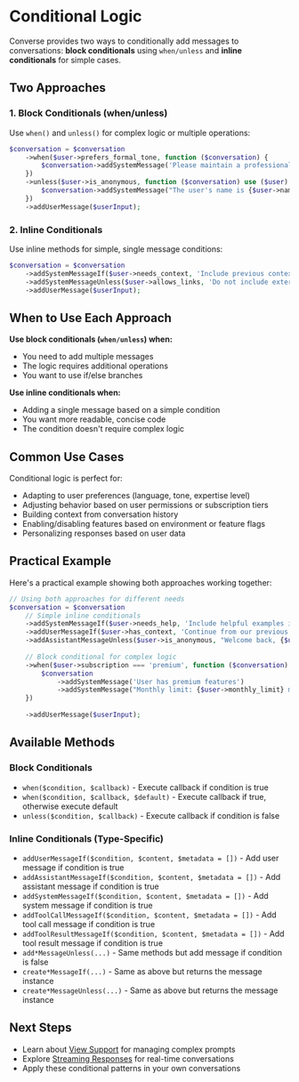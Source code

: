 # Conditional Logic

Converse provides two ways to conditionally add messages to conversations: **block conditionals** using `when/unless` and **inline conditionals** for simple cases.

## Two Approaches

### 1. Block Conditionals (when/unless)

Use `when()` and `unless()` for complex logic or multiple operations:

```php
$conversation = $conversation
    ->when($user->prefers_formal_tone, function ($conversation) {
        $conversation->addSystemMessage('Please maintain a professional tone.');
    })
    ->unless($user->is_anonymous, function ($conversation) use ($user) {
        $conversation->addSystemMessage("The user's name is {$user->name}.");
    })
    ->addUserMessage($userInput);
```

### 2. Inline Conditionals

Use inline methods for simple, single message conditions:

```php
$conversation = $conversation
    ->addSystemMessageIf($user->needs_context, 'Include previous context in responses.')
    ->addSystemMessageUnless($user->allows_links, 'Do not include external links.')
    ->addUserMessage($userInput);
```

## When to Use Each Approach

**Use block conditionals (`when/unless`) when:**
- You need to add multiple messages
- The logic requires additional operations
- You want to use if/else branches

**Use inline conditionals when:**
- Adding a single message based on a simple condition
- You want more readable, concise code
- The condition doesn't require complex logic

## Common Use Cases

Conditional logic is perfect for:
- Adapting to user preferences (language, tone, expertise level)
- Adjusting behavior based on user permissions or subscription tiers
- Building context from conversation history
- Enabling/disabling features based on environment or feature flags
- Personalizing responses based on user data

## Practical Example

Here's a practical example showing both approaches working together:

```php
// Using both approaches for different needs
$conversation = $conversation
    // Simple inline conditionals
    ->addSystemMessageIf($user->needs_help, 'Include helpful examples in responses')
    ->addUserMessageIf($user->has_context, 'Continue from our previous discussion')
    ->addAssistantMessageUnless($user->is_anonymous, "Welcome back, {$user->name}!")
    
    // Block conditional for complex logic
    ->when($user->subscription === 'premium', function ($conversation) use ($user) {
        $conversation
            ->addSystemMessage('User has premium features')
            ->addSystemMessage("Monthly limit: {$user->monthly_limit} messages");
    })
    
    ->addUserMessage($userInput);
```

## Available Methods

### Block Conditionals
- `when($condition, $callback)` - Execute callback if condition is true
- `when($condition, $callback, $default)` - Execute callback if true, otherwise execute default
- `unless($condition, $callback)` - Execute callback if condition is false

### Inline Conditionals (Type-Specific)
- `addUserMessageIf($condition, $content, $metadata = [])` - Add user message if condition is true
- `addAssistantMessageIf($condition, $content, $metadata = [])` - Add assistant message if condition is true
- `addSystemMessageIf($condition, $content, $metadata = [])` - Add system message if condition is true
- `addToolCallMessageIf($condition, $content, $metadata = [])` - Add tool call message if condition is true
- `addToolResultMessageIf($condition, $content, $metadata = [])` - Add tool result message if condition is true
- `add*MessageUnless(...)` - Same methods but add message if condition is false
- `create*MessageIf(...)` - Same as above but returns the message instance
- `create*MessageUnless(...)` - Same as above but returns the message instance

## Next Steps

- Learn about [View Support](/guide/view-support) for managing complex prompts
- Explore [Streaming Responses](/guide/streaming) for real-time conversations
- Apply these conditional patterns in your own conversations 